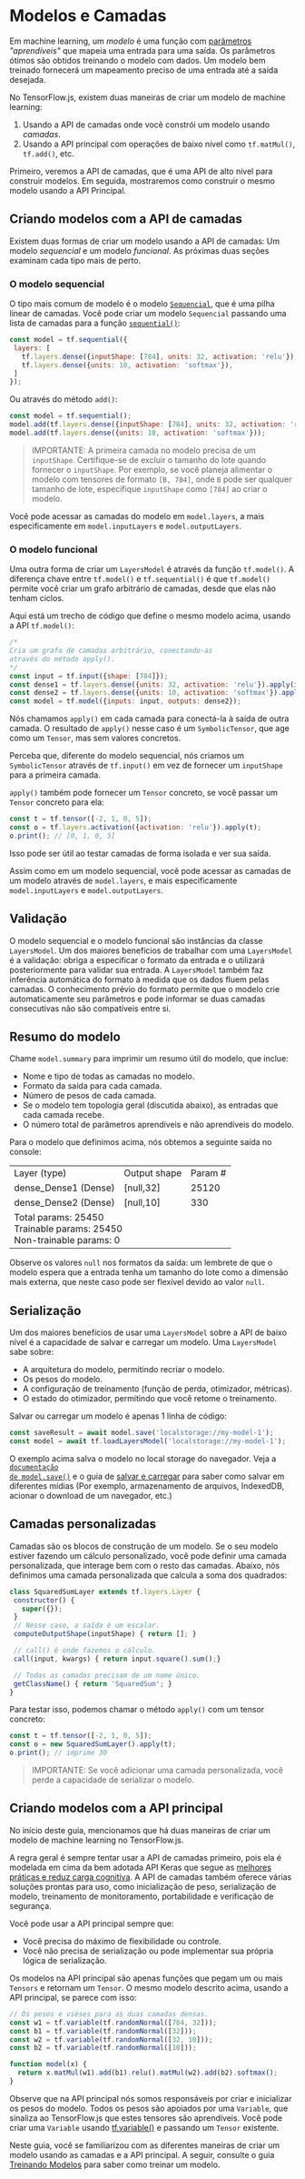 # Modelos e Camadas

Em machine learning, um _modelo_ é uma função com [parâmetros](https://developers.google.com/machine-learning/glossary/#parameter) _"aprendíveis"_ que mapeia uma entrada para uma saída. Os parâmetros ótimos são obtidos treinando o modelo com dados. Um modelo bem treinado fornecerá um mapeamento preciso de uma entrada até a saída desejada.

No TensorFlow.js, existem duas maneiras de criar um modelo de machine learning:

1.  Usando a API de camadas onde você constrói um modelo usando _camadas_.
2.  Usando a API principal com operações de baixo nível como `tf.matMul()`, `tf.add()`, etc.

Primeiro, veremos a API de camadas, que é uma API de alto nível para construir modelos. Em seguida, mostraremos como construir o mesmo modelo usando a API Principal.


## Criando modelos com a API de camadas

Existem duas formas de criar um modelo usando a API de camadas: Um modelo _sequencial_ e um modelo _funcional_. As próximas duas seções examinam cada tipo mais de perto.

### O modelo sequencial

O tipo mais comum de modelo é o modelo <code>[Sequencial](https://js.tensorflow.org/api/0.15.1/#class:Sequential)</code>, que é uma pilha linear de camadas. Você pode criar um modelo `Sequencial` passando uma lista de camadas para a função <code>[sequential()](https://js.tensorflow.org/api/0.15.1/#sequential)</code>:


```js
const model = tf.sequential({
 layers: [
   tf.layers.dense({inputShape: [784], units: 32, activation: 'relu'}),
   tf.layers.dense({units: 10, activation: 'softmax'}),
 ]
});
```


Ou através do método `add()`:


```js
const model = tf.sequential();
model.add(tf.layers.dense({inputShape: [784], units: 32, activation: 'relu'}));
model.add(tf.layers.dense({units: 10, activation: 'softmax'}));
```


> IMPORTANTE: A primeira camada no modelo precisa de um `inputShape`. Certifique-se de excluir o tamanho do lote quando fornecer o `inputShape`. Por exemplo, se você planeja alimentar o modelo com tensores de formato `[B, 784]`, onde `B` pode ser qualquer tamanho de lote, especifique `inputShape` como `[784]` ao criar o modelo.

Você pode acessar as camadas do modelo em `model.layers`, a mais especificamente em `model.inputLayers` e `model.outputLayers`.


### O modelo funcional

Uma outra forma de criar um `LayersModel` é através da função `tf.model()`. A diferença chave entre `tf.model()` e `tf.sequential()` é que `tf.model()` permite você criar um grafo arbitrário de camadas, desde que elas não tenham ciclos.

Aqui está um trecho de código que define o mesmo modelo acima, usando a API `tf.model()`:


```js
/*
Cria um grafo de camadas arbitrário, conectando-as
através do método apply().
*/
const input = tf.input({shape: [784]});
const dense1 = tf.layers.dense({units: 32, activation: 'relu'}).apply(input);
const dense2 = tf.layers.dense({units: 10, activation: 'softmax'}).apply(dense1);
const model = tf.model({inputs: input, outputs: dense2});
```


Nós chamamos `apply()` em cada camada para conectá-la à saída de outra camada. O resultado de `apply()` nesse caso é um `SymbolicTensor`, que age como um `Tensor`, mas sem valores concretos.

Perceba que, diferente do modelo sequencial, nós criamos um `SymbolicTensor` através de `tf.input()` em vez de fornecer um `inputShape` para a primeira camada.

`apply()` também pode fornecer um `Tensor` concreto, se você passar um `Tensor` concreto para ela:


```js
const t = tf.tensor([-2, 1, 0, 5]);
const o = tf.layers.activation({activation: 'relu'}).apply(t);
o.print(); // [0, 1, 0, 5]
```


Isso pode ser útil ao testar camadas de forma isolada e ver sua saída.

Assim como em um modelo sequencial, você pode acessar as camadas de um modelo através de `model.layers`, e mais especificamente `model.inputLayers` e `model.outputLayers`.


## Validação

O modelo sequencial e o modelo funcional são instâncias da classe `LayersModel`. Um dos maiores benefícios de trabalhar com uma `LayersModel` é a validação: obriga a especificar o formato da entrada e o utilizará posteriormente para validar sua entrada. A `LayersModel` também faz inferência automática do formato à medida que os dados fluem pelas camadas. O conhecimento prévio do formato permite que o modelo crie automaticamente seu parâmetros e pode informar se duas camadas consecutivas não são compatíveis entre si.

## Resumo do modelo

Chame `model.summary` para imprimir um resumo útil do modelo, que inclue:

*   Nome e tipo de todas as camadas no modelo.
*   Formato da saída para cada camada.
*   Número de pesos de cada camada.
*   Se o modelo tem topologia geral (discutida abaixo), as entradas que cada camada recebe.
*   O número total de parâmetros aprendíveis e não aprendíveis do modelo.

Para o modelo que definimos acima, nós obtemos a seguinte saída no console:


<table>
  <tr>
   <td>Layer (type)
   </td>
   <td>Output shape
   </td>
   <td>Param #
   </td>
  </tr>
  <tr>
   <td>dense_Dense1 (Dense)
   </td>
   <td>[null,32]
   </td>
   <td>25120
   </td>
  </tr>
  <tr>
   <td>dense_Dense2 (Dense)
   </td>
   <td>[null,10]
   </td>
   <td>330
   </td>
  </tr>
  <tr>
   <td colspan="3" >Total params: 25450<br/>Trainable params: 25450<br/> Non-trainable params: 0
   </td>
  </tr>
</table>


Observe os valores `null` nos formatos da saída: um lembrete de que o modelo espera que a entrada tenha um tamanho do lote como a dimensão mais externa, que neste caso pode ser flexível devido ao valor `null`.


## Serialização

Um dos maiores benefícios de usar uma `LayersModel` sobre a API de baixo nível é a capacidade de salvar e carregar um modelo. Uma `LayersModel` sabe sobre:

*   A arquitetura do modelo, permitindo recriar o modelo.
*   Os pesos do modelo.
*   A configuração de treinamento (função de perda, otimizador, métricas).
*   O estado do otimizador, permitindo que você retome o treinamento.

Salvar ou carregar um modelo é apenas 1 linha de código:


```js
const saveResult = await model.save('localstorage://my-model-1');
const model = await tf.loadLayersModel('localstorage://my-model-1');
```


O exemplo acima salva o modelo no local storage do navegador. Veja a <code>[documentação de model.save()](https://js.tensorflow.org/api/latest/#tf.Model.save)</code> e o guia de [salvar e carregar](save_load.md) para saber como salvar em diferentes mídias (Por exemplo, armazenamento de arquivos, IndexedDB, acionar o download de um navegador, etc.)


## Camadas personalizadas

Camadas são os blocos de construção de um modelo. Se o seu modelo estiver fazendo um cálculo personalizado, você pode definir uma camada personalizada, que interage bem com o resto das camadas. Abaixo, nós definimos uma camada personalizada que calcula a soma dos quadrados:


```js
class SquaredSumLayer extends tf.layers.Layer {
 constructor() {
   super({});
 }
 // Nesse caso, a saída é um escalar.
 computeOutputShape(inputShape) { return []; }

 // call() é onde fazemos o cálculo.
 call(input, kwargs) { return input.square().sum();}

 // Todas as camadas precisam de um nome único.
 getClassName() { return 'SquaredSum'; }
}
```


Para testar isso, podemos chamar o método `apply()` com um tensor concreto:


```js
const t = tf.tensor([-2, 1, 0, 5]);
const o = new SquaredSumLayer().apply(t);
o.print(); // imprime 30
```


> IMPORTANTE: Se você adicionar uma camada personalizada, você perde a capacidade de serializar o modelo.


## Criando modelos com a API principal

No início deste guia, mencionamos que há duas maneiras de criar um modelo de machine learning no TensorFlow.js.

A regra geral é sempre tentar usar a API de camadas primeiro, pois ela é modelada em cima da bem adotada API Keras que segue as [melhores práticas e reduz carga cognitiva](https://keras.io/why-use-keras/). A API de camadas também oferece várias soluções prontas para uso, como inicialização de peso, serialização de modelo, treinamento de monitoramento, portabilidade e verificação de segurança.

Você pode usar a API principal sempre que:

*   Você precisa do máximo de flexibilidade ou controle.
*   Você não precisa de serialização ou pode implementar sua própria lógica de serialização.

Os modelos na API principal são apenas funções que pegam um ou mais `Tensors` e retornam um `Tensor`. O mesmo modelo descrito acima, usando a API principal, se parece com isso:


```js
// Os pesos e viéses para as duas camadas densas.
const w1 = tf.variable(tf.randomNormal([784, 32]));
const b1 = tf.variable(tf.randomNormal([32]));
const w2 = tf.variable(tf.randomNormal([32, 10]));
const b2 = tf.variable(tf.randomNormal([10]));

function model(x) {
  return x.matMul(w1).add(b1).relu().matMul(w2).add(b2).softmax();
}
```


Observe que na API principal nós somos responsáveis por criar e inicializar os pesos do modelo. Todos os pesos são apoiados por uma `Variable`, que sinaliza ao TensorFlow.js que estes tensores são aprendíveis. Você pode criar uma `Variable` usando [tf.variable()](https://js.tensorflow.org/api/latest/#variable) e passando um `Tensor` existente.

Neste guia, você se familiarizou com as diferentes maneiras de criar um modelo usando as camadas e a API principal. A seguir, consulte o guia [Treinando Modelos](train_models.md) para saber como treinar um modelo.